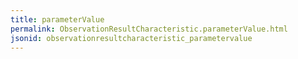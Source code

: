 ```yaml
---
title: parameterValue
permalink: ObservationResultCharacteristic.parameterValue.html
jsonid: observationresultcharacteristic_parametervalue
---
```

